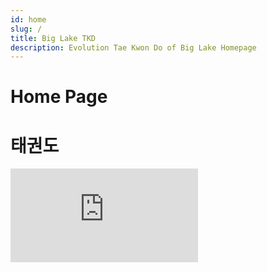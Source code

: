 ```yaml
---
id: home
slug: /
title: Big Lake TKD
description: Evolution Tae Kwon Do of Big Lake Homepage
---
```


# Home Page
# 태권도

<iframe
  src="https://www.facebook.com/plugins/video.php?height=314&href=https%3A%2F%2Fwww.facebook.com%2FEvolutionTKDBigLake%2Fvideos%2F394127516118130%2F&show_text=false&width=560&t=0"
  width={560}
  height={314}
  style={{ border: "none", overflow: "hidden" }}
  scrolling="no"
  frameBorder={0}
  allowFullScreen="true"
  allow="autoplay; clipboard-write; encrypted-media; picture-in-picture; web-share"
/>


> Improving Ourselves and our Community.



Our Big Lake school has been in continuous operation since 2004.

We strive to provide for the whole person -- physical fitness, mental well being and an overall quality of life through the art of Tae Kwon Do, creating a fellowship and working together as a team for the good of our community

We believe in teaching students good manners and a positive attitude.

----
![](https://encrypted-tbn0.gstatic.com/images?q=tbn:ANd9GcS__l6r6E5574fRj0LOT1POHKGvvkLoP87TXeUK0qJuyd_1DKG6hQ&s)